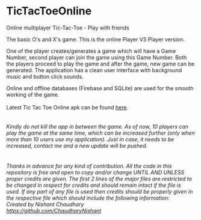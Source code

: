 # TicTacToeOnline
Online multiplayer Tic-Tac-Toe - Play with friends

The basic O's and X's game. This is the online Player VS Player version.

One of the player creates/generates a game which will have a Game Number, second player can join the game using this Game Number. Both the players proceed to play the game and after the game, new game can be generated.
The application has a clean user interface with background music and button click sounds.

Online and offline databases (Firebase and SQLite) are used for the smooth working of the game.
<br><br>Latest Tic Tac Toe Online apk can be found <a href="https://github.com/ChaudharyNishant/TicTacToeOnline/releases">here</a>.
<br><br><br><i>Kindly do not kill the app in between the game.
As of now, 10 players can play the game at the same time, which can be increased further (only when more than 10 users use my application). Just in case, it needs to be increased, contact me and a new update will be pushed.</i>
<br><br><h6><i>Thanks in advance for any kind of contribution. All the code in this repository is free and open to copy and/or change UNTIL AND UNLESS proper credits are given. The first 2 lines of the major files are restricted to be changed in respect for credits and should remain intact if the file is used. If any part of any file is used then credits should be properly given in the respective file which should include the following information:
<br>Created by Nishant Chaudhary
<br>https://github.com/ChaudharyNishant</i></h6>
